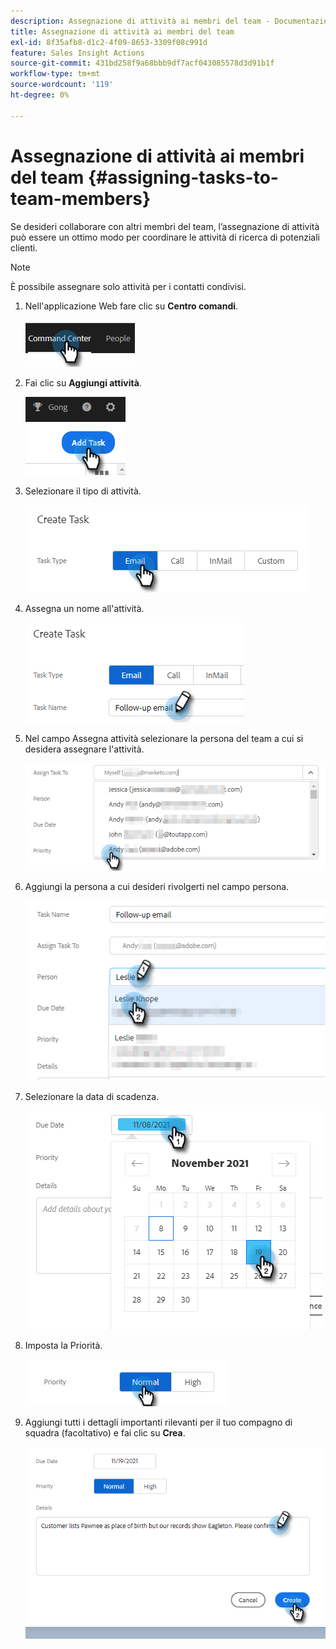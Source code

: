 ```yaml
---
description: Assegnazione di attività ai membri del team - Documentazione di Marketo - Documentazione del prodotto
title: Assegnazione di attività ai membri del team
exl-id: 8f35afb8-d1c2-4f09-8653-3309f08c991d
feature: Sales Insight Actions
source-git-commit: 431bd258f9a68bbb9df7acf043085578d3d91b1f
workflow-type: tm+mt
source-wordcount: '119'
ht-degree: 0%

---
```


# Assegnazione di attività ai membri del team {#assigning-tasks-to-team-members}

Se desideri collaborare con altri membri del team, l’assegnazione di attività può essere un ottimo modo per coordinare le attività di ricerca di potenziali clienti.

>[!NOTE]
>
>È possibile assegnare solo attività per i contatti condivisi.

1. Nell&#39;applicazione Web fare clic su **Centro comandi**.

   ![](assets/assigning-tasks-to-team-members-1.png)

1. Fai clic su **Aggiungi attività**.

   ![](assets/assigning-tasks-to-team-members-2.png)

1. Selezionare il tipo di attività.

   ![](assets/assigning-tasks-to-team-members-3.png)

1. Assegna un nome all&#39;attività.

   ![](assets/assigning-tasks-to-team-members-4.png)

1. Nel campo Assegna attività selezionare la persona del team a cui si desidera assegnare l&#39;attività.

   ![](assets/assigning-tasks-to-team-members-5.png)

1. Aggiungi la persona a cui desideri rivolgerti nel campo persona.

   ![](assets/assigning-tasks-to-team-members-6.png)

1. Selezionare la data di scadenza.

   ![](assets/assigning-tasks-to-team-members-7.png)

1. Imposta la Priorità.

   ![](assets/assigning-tasks-to-team-members-8.png)

1. Aggiungi tutti i dettagli importanti rilevanti per il tuo compagno di squadra (facoltativo) e fai clic su **Crea**.

   ![](assets/assigning-tasks-to-team-members-9.png)
